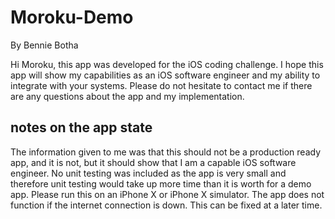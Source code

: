 # Moroku-Demo
By Bennie Botha


Hi Moroku, this app was developed for the iOS coding challenge. I hope this app will show my capabilities as an iOS software engineer and my ability to integrate with your systems.
Please do not hesitate to contact me if there are any questions about the app and my implementation.

notes on the app state
--------
The information given to me was that this should not be a production ready app, and it is not, but it should show that I am a capable iOS software engineer.
No unit testing was included as the app is very small and therefore unit testing would take up more time than it is worth for a demo app.
Please run this on an iPhone X or iPhone X simulator.
The app does not function if the internet connection is down. This can be fixed at a later time.


